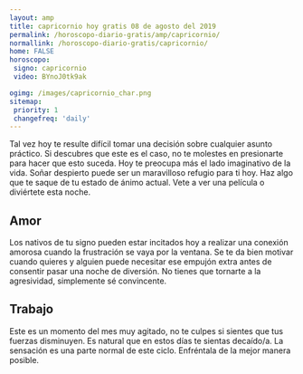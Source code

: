 ```yaml
---
layout: amp
title: capricornio hoy gratis 08 de agosto del 2019 
permalink: /horoscopo-diario-gratis/amp/capricornio/
normallink: /horoscopo-diario-gratis/capricornio/
home: FALSE
horoscopo:
 signo: capricornio
 video: BYnoJ0tk9ak

ogimg: /images/capricornio_char.png
sitemap:
 priority: 1
 changefreq: 'daily'
---
```



Tal vez hoy te resulte difícil tomar una decisión sobre cualquier asunto práctico. Si descubres que este es el caso, no te molestes en presionarte para hacer que esto suceda. Hoy te preocupa más el lado imaginativo de la vida. Soñar despierto puede ser un maravilloso refugio para ti hoy. Haz algo que te saque de tu estado de ánimo actual. Vete a ver una película o diviértete esta noche.

## Amor

Los nativos de tu signo pueden estar incitados hoy a realizar una conexión amorosa cuando la frustración se vaya por la ventana. Se te da bien motivar cuando quieres y alguien puede necesitar ese empujón extra antes de consentir pasar una noche de diversión. No tienes que tornarte a la agresividad, simplemente sé convincente.

## Trabajo

Este es un momento del mes muy agitado, no te culpes si sientes que tus fuerzas disminuyen. Es natural que en estos días te sientas decaído/a. La sensación es una parte normal de este ciclo. Enfréntala de la mejor manera posible.